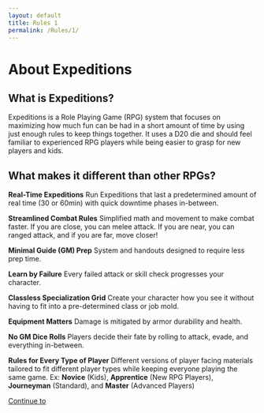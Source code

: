 ```yaml
---
layout: default
title: Rules 1
permalink: /Rules/1/
---
```

# About Expeditions
## What is Expeditions?
Expeditions is a Role Playing Game (RPG) system that focuses on maximizing how much fun can be had in a short amount of time by using just enough rules to keep things together. It uses a D20 die and should feel familiar to experienced RPG players while being easier to grasp for new players and kids.

## What makes it different than other RPGs?

**Real-Time Expeditions**
Run Expeditions that last a predetermined amount of real time (30 or 60min) with quick downtime phases in-between.

**Streamlined Combat Rules**
Simplified math and movement to make combat faster. If you are close, you can melee attack. If you are near, you can ranged attack, and if you are far, move closer!

**Minimal Guide (GM) Prep**
System and handouts designed to require less prep time. 

**Learn by Failure**
Every failed attack or skill check progresses your character. 

**Classless Specialization Grid**
Create your character how you see it without having to fit into a pre-determined class or job mold.

**Equipment Matters**
Damage is mitigated by armor durability and health.

**No GM Dice Rolls**
Players decide their fate by rolling to attack, evade, and everything in-between.

**Rules for Every Type of Player**
Different versions of player facing materials tailored to fit different player types while keeping everyone playing the same game. Ex: **Novice** (Kids), **Apprentice** (New RPG Players), **Journeyman** (Standard), and **Master** (Advanced Players)

[Continue to ]({{site.baseurl}}/Rules/2/) 

